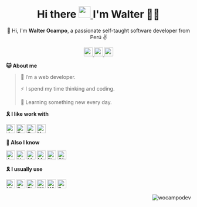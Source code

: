 <h1 align="center">
  Hi there
  <a href="#">
    <img src="https://media.giphy.com/media/hvRJCLFzcasrR4ia7z/giphy.gif" width="32px"/>
  </a>
  I'm Walter 👨‍💻
</h1>

<p align="center">
  📢 Hi, I'm <b>Walter Ocampo</b>, a passionate self-taught software developer from Perú ✌️
</p>

<p align="center">
  <a href="mailto:wocampodev@gmail.com" target="blank">
    <img src="https://img.shields.io/badge/Gmail-D14836?style=for-the-badge&logo=gmail&logoColor=white&link=mailto:wocampodev@gmail.com" height="24px" />
  </a>
  <a href="https://www.linkedin.com/in/wocampodev" target="blank">
    <img src="https://img.shields.io/badge/LinkedIn-0077B5?style=for-the-badge&logo=linkedin&logoColor=white&link=https://www.linkedin.com/in/walter-fernando-ocampo-urqu%C3%ADa/" height="24px"/>
  </a>
  <a href="https://twitter.com/wocampodev" target="blank">
    <img src="https://img.shields.io/badge/Twitter-1DA1F2?style=for-the-badge&logo=twitter&logoColor=white&link=https://twitter.com/wocampodev" height="24px"/>
  </a>

</p>

**🐱 About me**

> 🔭 I’m a web developer.
 >
> ⚡ I spend my time thinking and coding.
 >
> 🌱 Learning something new every day.
 >

**🎗️ I like work with**

<img alt="Javascript" src="https://img.shields.io/badge/-Javascript-F7DF1E?style=flat-square&logo=JavaScript&logoColor=white" height="24px" />
<img alt="Typescript" src="https://img.shields.io/badge/-Typescript-007ACC?style=flat-square&logo=TypeScript&logoColor=white" height="24px" />
<img alt="React" src="https://img.shields.io/badge/-React-00D8FF?style=flat-square&logo=React&logoColor=white" height="24px" />
<img alt="Vue" src="https://img.shields.io/badge/-Vue-41B883?style=flat-square&logo=Vue.js&logoColor=white" height="24px" />

<br />

**💪 Also I know**

<img alt="Angular" src="https://img.shields.io/badge/-Angular-E23237?style=flat-square&logo=Angular&logoColor=white" height="24px" />
<img alt="Node JS" src="https://img.shields.io/badge/-Node JS-539E43?style=flat-square&logo=Node.js&logoColor=white" height="24px" />
<img alt="MySQL" src="https://img.shields.io/badge/-MySQL-00758F?style=flat-square&logo=MySQL&logoColor=white" height="24px" />
<img alt="MongoDB" src="https://img.shields.io/badge/-MongoDB-FFFFFF?style=flat-square&logo=MongoDB&logoColor=539E43" height="24px" />
<img alt="Firebase" src="https://img.shields.io/badge/-Firebase-FCCA3F?style=flat-square&logo=Firebase&logoColor=white" height="24px" />
<img alt="Git" src="https://img.shields.io/badge/-Git-DE4C36?style=flat-square&logo=Git&logoColor=white" height="24px" />

<br />

**🎗️ I usually use**

<img alt="Visual Studio Code" src="https://img.shields.io/badge/-Visual Studio Code-37A6F2?style=flat-square&logo=VisualStudioCode&logoColor=white" height="24px" />
<img alt="Postman" src="https://img.shields.io/badge/-Postman-FF6C37?style=flat-square&logo=Postman&logoColor=white" height="24px" />
<img alt="Figma" src="https://img.shields.io/badge/-Figma-A259FF?style=flat-square&logo=Figma&logoColor=white" height="24px" />
<img alt="Windows" src="https://img.shields.io/badge/-Windows 11-00ADEF?style=flat-square&logo=Windows&logoColor=white" height="24px" />
<img alt="Windows Terminal" src="https://img.shields.io/badge/-Windows Terminal-000000?style=flat-square&logo=WindowsTerminal&logoColor=white" height="24px" />
<img alt="Powershell" src="https://img.shields.io/badge/-Powershell-0277BD?style=flat-square&logo=Powershell&logoColor=white" height="24px" />

<br />

<p align="right">
  <img src="https://komarev.com/ghpvc/?username=wocampodev&label=Profile%20views&color=0e75b6&style=flat" alt="wocampodev" />
</p>
